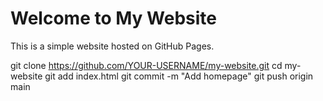 
<!DOCTYPE html>
<html>
<head>
    <title>My GitHub Website</title>
</head>
<body>
    <h1>Welcome to My Website</h1>
    <p>This is a simple website hosted on GitHub Pages.</p>
</body>
</html>

git clone https://github.com/YOUR-USERNAME/my-website.git
cd my-website
git add index.html
git commit -m "Add homepage"
git push origin main

